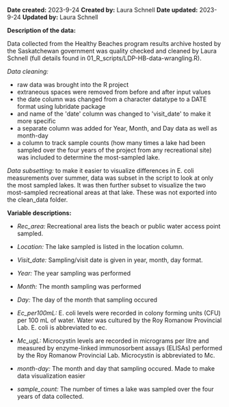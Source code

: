 **Date created:** 2023-9-24
**Created by:** Laura Schnell
**Date updated:** 2023-9-24
**Updated by:** Laura Schnell

**Description of the data:**

Data collected from the Healthy Beaches program results archive hosted by the Saskatchewan government was quality checked and cleaned by Laura Schnell (full details found in 01_R_scripts/LDP-HB-data-wrangling.R). 

*Data cleaning:* 

* raw data was brought into the R project
* extraneous spaces were removed from before and after input values
* the date column was changed from a character datatype to a DATE format using lubridate package
* and name of the 'date' column was changed to 'visit_date' to make it more specific
* a separate column was added for Year, Month, and Day data as well as month-day
* a column to track sample counts (how many times a lake had been sampled over the four years of the project from any recreational site) was included to determine the most-sampled lake. 

*Data subsetting:* to make it easier to visualize differences in E. coli measurements over summer, data was subset in the script to look at only the most sampled lakes. It was then further subset to visualize the two most-sampled recreational areas at that lake. These was not exported into the clean_data folder. 

**Variable descriptions:**

   * *Rec_area:* Recreational area lists the beach or public water access point sampled.

   * *Location:* The lake sampled is listed in the location column.

   * *Visit_date:* Sampling/visit date is given in year, month, day format.
     
   * *Year:* The year sampling was performed
     
   * *Month:* The month sampling was performed
     
   * *Day:* The day of the month that sampling occured
     
   * *Ec_per100mL:* E. coli levels were recorded in colony forming units (CFU) per 100 mL of water. Water was cultured by the Roy Romanow Provincial Lab. E. coli is abbreviated to ec.

  *  *Mc_ugL:* Microcystin levels are recorded in micrograms per litre and measured by enzyme-linked immunosorbent assays (ELISAs) performed by the Roy Romanow Provincial Lab. Microcystin is abbreviated to Mc.
    
  *  *month-day:* The month and day that sampling occured. Made to make data visualization easier
    
  *  *sample_count:* The number of times a lake was sampled over the four years of data collected. 

